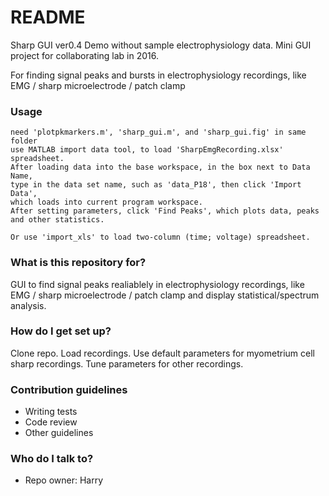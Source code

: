 # README #
Sharp GUI ver0.4 Demo without sample electrophysiology data.
Mini GUI project for collaborating lab in 2016.

For finding signal peaks and bursts in electrophysiology recordings,
like EMG / sharp microelectrode / patch clamp

### Usage ###
	need 'plotpkmarkers.m', 'sharp_gui.m', and 'sharp_gui.fig' in same folder
	use MATLAB import data tool, to load 'SharpEmgRecording.xlsx' spreadsheet.
	After loading data into the base workspace, in the box next to Data Name, 
	type in the data set name, such as 'data_P18', then click 'Import Data', 
	which loads into current program workspace. 
	After setting parameters, click 'Find Peaks', which plots data, peaks and other statistics.

	Or use 'import_xls' to load two-column (time; voltage) spreadsheet.

### What is this repository for? ###
GUI to find signal peaks realiablely in electrophysiology recordings,
like EMG / sharp microelectrode / patch clamp
and display statistical/spectrum analysis.

### How do I get set up? ###
Clone repo.
Load recordings.
Use default parameters for myometrium cell sharp recordings.
Tune parameters for other recordings.

### Contribution guidelines ###

* Writing tests
* Code review
* Other guidelines

### Who do I talk to? ###
* Repo owner: Harry
